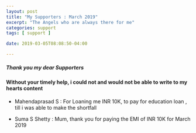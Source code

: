 ```yaml
---
layout: post
title: "My Supporters : March 2019"
excerpt: "The Angels who are always there for me"
categories: support
tags: [ support ]

date: 2019-03-05T08:08:50-04:00

---
```




##### Thank you my dear Supporters

#### Without your timely help, i could not and would not be able to write to my hearts content


* Mahendaprasad S : For Loaning me INR 10K, to pay for education loan , till i was able to make the shortfall

* Suma S Shetty : Mum, thank you for paying the EMI of INR 10K for March 2019
 
